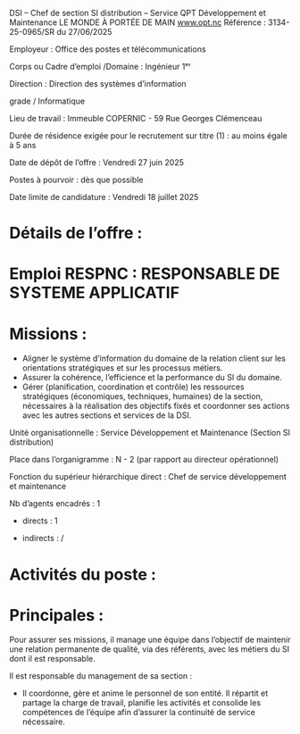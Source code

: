 
DSI – Chef de section SI distribution – Service QPT
Développement et Maintenance
LE MONDE À PORTÉE DE MAIN
www.opt.nc
Référence : 3134-25-0965/SR du 27/06/2025

Employeur : Office des postes et télécommunications

Corps ou Cadre d’emploi /Domaine : Ingénieur 1ᵉʳ

Direction : Direction des systèmes d’information

grade / Informatique

Lieu de travail : Immeuble COPERNIC - 59 Rue Georges Clémenceau

Durée de résidence exigée pour le recrutement sur titre (1) : au moins égale à 5 ans

Date de dépôt de l’offre : Vendredi 27 juin 2025

Postes à pourvoir : dès que possible

Date limite de candidature : Vendredi 18 juillet 2025

# Détails de l’offre :

# Emploi RESPNC : RESPONSABLE DE SYSTEME APPLICATIF

# Missions :

- Aligner le système d’information du domaine de la relation client sur les orientations stratégiques et sur les processus métiers.
- Assurer la cohérence, l’efficience et la performance du SI du domaine.
- Gérer (planification, coordination et contrôle) les ressources stratégiques (économiques, techniques, humaines) de la section, nécessaires à la réalisation des objectifs fixés et coordonner ses actions avec les autres sections et services de la DSI.

Unité organisationnelle : Service Développement et Maintenance (Section SI distribution)

Place dans l’organigramme : N - 2 (par rapport au directeur opérationnel)

Fonction du supérieur hiérarchique direct : Chef de service développement et maintenance

Nb d’agents encadrés : 1

- directs : 1

- indirects : /

# Activités du poste :

# Principales :

Pour assurer ses missions, il manage une équipe dans l’objectif de maintenir une relation permanente de qualité, via des référents, avec les métiers du SI dont il est responsable.

Il est responsable du management de sa section :

- Il coordonne, gère et anime le personnel de son entité. Il répartit et partage la charge de travail, planifie les activités et consolide les compétences de l’équipe afin d’assurer la continuité de service nécessaire.

